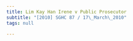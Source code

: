 ```yaml
---
title: Lim Kay Han Irene v Public Prosecutor
subtitle: "[2010] SGHC 87 / 17\_March\_2010"
tags: null

---
```


